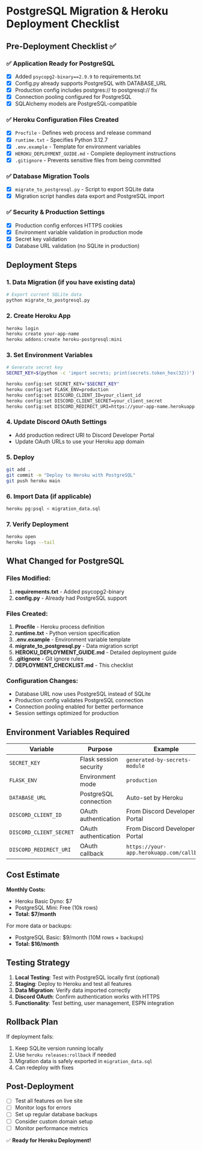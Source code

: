 # PostgreSQL Migration & Heroku Deployment Checklist

## Pre-Deployment Checklist ✅

### ✅ Application Ready for PostgreSQL
- [x] Added `psycopg2-binary==2.9.9` to requirements.txt
- [x] Config.py already supports PostgreSQL with DATABASE_URL
- [x] Production config includes postgres:// to postgresql:// fix
- [x] Connection pooling configured for PostgreSQL
- [x] SQLAlchemy models are PostgreSQL-compatible

### ✅ Heroku Configuration Files Created
- [x] `Procfile` - Defines web process and release command
- [x] `runtime.txt` - Specifies Python 3.12.7
- [x] `.env.example` - Template for environment variables
- [x] `HEROKU_DEPLOYMENT_GUIDE.md` - Complete deployment instructions
- [x] `.gitignore` - Prevents sensitive files from being committed

### ✅ Database Migration Tools
- [x] `migrate_to_postgresql.py` - Script to export SQLite data
- [x] Migration script handles data export and PostgreSQL import

### ✅ Security & Production Settings
- [x] Production config enforces HTTPS cookies
- [x] Environment variable validation in production mode
- [x] Secret key validation
- [x] Database URL validation (no SQLite in production)

## Deployment Steps

### 1. Data Migration (if you have existing data)
```bash
# Export current SQLite data
python migrate_to_postgresql.py
```

### 2. Create Heroku App
```bash
heroku login
heroku create your-app-name
heroku addons:create heroku-postgresql:mini
```

### 3. Set Environment Variables
```bash
# Generate secret key
SECRET_KEY=$(python -c 'import secrets; print(secrets.token_hex(32))')

heroku config:set SECRET_KEY="$SECRET_KEY"
heroku config:set FLASK_ENV=production
heroku config:set DISCORD_CLIENT_ID=your_client_id
heroku config:set DISCORD_CLIENT_SECRET=your_client_secret
heroku config:set DISCORD_REDIRECT_URI=https://your-app-name.herokuapp.com/callback
```

### 4. Update Discord OAuth Settings
- Add production redirect URI to Discord Developer Portal
- Update OAuth URLs to use your Heroku app domain

### 5. Deploy
```bash
git add .
git commit -m "Deploy to Heroku with PostgreSQL"
git push heroku main
```

### 6. Import Data (if applicable)
```bash
heroku pg:psql < migration_data.sql
```

### 7. Verify Deployment
```bash
heroku open
heroku logs --tail
```

## What Changed for PostgreSQL

### Files Modified:
1. **requirements.txt** - Added psycopg2-binary
2. **config.py** - Already had PostgreSQL support

### Files Created:
1. **Procfile** - Heroku process definition
2. **runtime.txt** - Python version specification  
3. **.env.example** - Environment variable template
4. **migrate_to_postgresql.py** - Data migration script
5. **HEROKU_DEPLOYMENT_GUIDE.md** - Detailed deployment guide
6. **.gitignore** - Git ignore rules
7. **DEPLOYMENT_CHECKLIST.md** - This checklist

### Configuration Changes:
- Database URL now uses PostgreSQL instead of SQLite
- Production config validates PostgreSQL connection
- Connection pooling enabled for better performance
- Session settings optimized for production

## Environment Variables Required

| Variable | Purpose | Example |
|----------|---------|---------|
| `SECRET_KEY` | Flask session security | `generated-by-secrets-module` |
| `FLASK_ENV` | Environment mode | `production` |
| `DATABASE_URL` | PostgreSQL connection | Auto-set by Heroku |
| `DISCORD_CLIENT_ID` | OAuth authentication | From Discord Developer Portal |
| `DISCORD_CLIENT_SECRET` | OAuth authentication | From Discord Developer Portal |
| `DISCORD_REDIRECT_URI` | OAuth callback | `https://your-app.herokuapp.com/callback` |

## Cost Estimate

**Monthly Costs:**
- Heroku Basic Dyno: $7
- PostgreSQL Mini: Free (10k rows)
- **Total: $7/month**

For more data or backups:
- PostgreSQL Basic: $9/month (10M rows + backups)
- **Total: $16/month**

## Testing Strategy

1. **Local Testing**: Test with PostgreSQL locally first (optional)
2. **Staging**: Deploy to Heroku and test all features
3. **Data Migration**: Verify data imported correctly
4. **Discord OAuth**: Confirm authentication works with HTTPS
5. **Functionality**: Test betting, user management, ESPN integration

## Rollback Plan

If deployment fails:
1. Keep SQLite version running locally
2. Use `heroku releases:rollback` if needed  
3. Migration data is safely exported in `migration_data.sql`
4. Can redeploy with fixes

## Post-Deployment

- [ ] Test all features on live site
- [ ] Monitor logs for errors
- [ ] Set up regular database backups
- [ ] Consider custom domain setup
- [ ] Monitor performance metrics

✅ **Ready for Heroku Deployment!**
